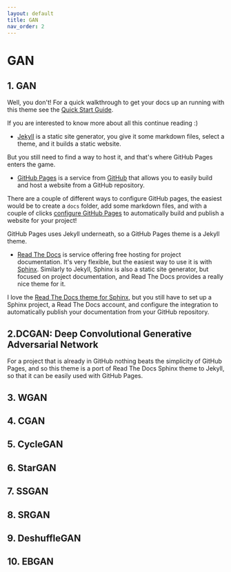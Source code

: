 ```yaml
---
layout: default
title: GAN
nav_order: 2
---
```


# GAN

## 1. GAN

Well, you don't! For a quick walkthrough to get your docs up an running with
this theme see the [Quick Start Guide](quickstart.html).

If you are interested to know more about all this continue reading :)

- [Jekyll](https://jekyllrb.com/) is a static site generator, you give it some
markdown files, select a theme, and it builds a static website.

But you still need to find a way to host it, and that's where GitHub Pages
enters the game.

- [GitHub Pages](https://pages.github.com) is a service from
[GitHub](https://github.com) that allows you to easily build and host a website
from a GitHub repository.

There are a couple of different ways to configure GitHub pages, the easiest
would be to create a `docs` folder, add some markdown files, and with a couple
of clicks
[configure GitHub Pages](https://help.github.com/en/github/working-with-github-pages/configuring-a-publishing-source-for-your-github-pages-site)
to automatically build and publish a website for your project!

GitHub Pages uses Jekyll underneath, so a GitHub Pages theme is a Jekyll theme.

- [Read The Docs](https://readthedocs.org/) is service offering free hosting
for project documentation. It's very flexible, but the easiest way to use
it is with [Sphinx](https://www.sphinx-doc.org/). Similarly to Jekyll, Sphinx
is also a static site generator, but focused on project documentation, and Read
The Docs provides a really nice theme for it.

I love the
[Read The Docs theme for Sphinx](https://sphinx-rtd-theme.readthedocs.io), but
you still have to set up a Sphinx project, a Read The Docs account, and
configure the integration to automatically publish your documentation from
your GitHub repository.

## 2.DCGAN: Deep Convolutional Generative Adversarial Network

For a project that is already in GitHub nothing beats the simplicity of GitHub
Pages, and so this theme is a port of Read The Docs Sphinx theme to Jekyll, so
that it can be easily used with GitHub Pages.

## 3. WGAN

## 4. CGAN

## 5. CycleGAN

## 6. StarGAN

## 7. SSGAN

## 8. SRGAN

## 9. DeshuffleGAN

## 10. EBGAN
